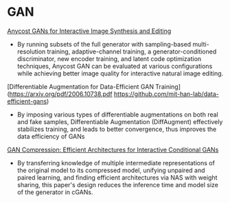 # GAN

[Anycost GANs for Interactive Image Synthesis and Editing](https://arxiv.org/pdf/2103.03243.pdf)

- By running subsets of the full generator with sampling-based multi-resolution training, adaptive-channel training, a generator-conditioned discriminator, new encoder training, and latent code optimization techniques, Anycost GAN can be evaluated at various configurations while achieving better image quality for interactive natural image editing.

[Differentiable Augmentation for Data-Efficient GAN Training](https://arxiv.org/pdf/2006.10738.pdf
https://github.com/mit-han-lab/data-efficient-gans)

- By imposing various types of differentiable augmentations on both real and fake samples, Differentiable Augmentation (DiffAugment) effectively stabilizes training, and leads to better convergence, thus improves the data efficiency of GANs

[GAN Compression: Efficient Architectures for Interactive Conditional GANs](https://arxiv.org/pdf/2003.08936.pdf)

- By transferring knowledge of multiple intermediate representations of the original model to its compressed model, unifying unpaired and paired learning, and finding efficient architectures via NAS with weight sharing, this paper's design reduces the inference time and model size of the generator in cGANs.